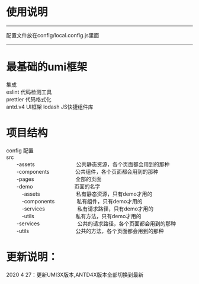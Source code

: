 # 使用说明
***
配置文件放在config/local.config.js里面     
***
# 最基础的umi框架
集成  
eslint        代码检测工具  
prettier      代码格式化  
antd.v4          UI框架
lodash        JS快捷组件库
# 项目结构
config  配置  
src  
&emsp;&emsp;-assets&emsp;&emsp;&emsp;&emsp;&emsp;&emsp;&emsp;&emsp;公共静态资源，各个页面都会用到的那种  
&emsp;&emsp;-components&emsp;&emsp;&emsp;&emsp;&emsp;公共组件，各个页面都会用到的那种  
&emsp;&emsp;-pages&emsp;&emsp;&emsp;&emsp;&emsp;&emsp;&emsp;&emsp;全部的页面  
&emsp;&emsp;-demo&emsp;&emsp;&emsp;&emsp;&emsp;&emsp;&emsp;&emsp;页面的名字  
&emsp;&emsp;&emsp;-assets&emsp;&emsp;&emsp;&emsp;&emsp;&emsp;&emsp;私有静态资源，只有demo才用的  
&emsp;&emsp;&emsp;-components&emsp;&emsp;&emsp;&emsp; 私有组件，只有demo才用的  
&emsp;&emsp;&emsp;-services&emsp;&emsp;&emsp;&emsp;&emsp;&emsp; 私有请求路径，只有demo才用的  
&emsp;&emsp;&emsp;-utils&emsp;&emsp;&emsp;&emsp;&emsp;&emsp;&emsp;&emsp;私有方法，只有demo才用的  
&emsp;&emsp;-services&emsp;&emsp;&emsp;&emsp;&emsp;&emsp;&emsp; 公共的请求路径，各个页面都会用到的那种  
&emsp;&emsp;-utils&emsp;&emsp;&emsp;&emsp;&emsp;&emsp;&emsp;&emsp;&emsp;公共的方法，各个页面都会用到的那种  

# 更新说明：
2020 4 27：更新UMI3X版本,ANTD4X版本全部切换到最新
